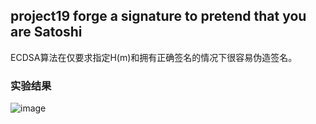 ## project19 forge a signature to pretend that you are Satoshi

ECDSA算法在仅要求指定H(m)和拥有正确签名的情况下很容易伪造签名。
### 实验结果
![image](https://github.com/lumgroup34num1/project19/assets/129478488/129b5614-adb6-4687-81af-dd777200d1eb)
